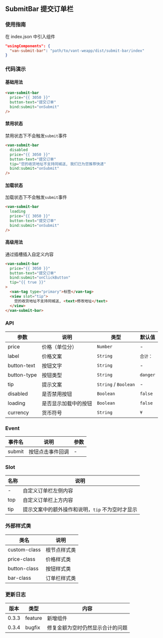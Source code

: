 ## SubmitBar 提交订单栏

### 使用指南
在 index.json 中引入组件
```json
"usingComponents": {
  "van-submit-bar": "path/to/vant-weapp/dist/submit-bar/index"
}
```

### 代码演示

#### 基础用法

```html
<van-submit-bar
  price="{{ 3050 }}"
  button-text="提交订单"
  bind:submit="onSubmit"
/>
```

#### 禁用状态
禁用状态下不会触发`submit`事件

```html
<van-submit-bar
  disabled
  price="{{ 3050 }}"
  button-text="提交订单"
  tip="您的收货地址不支持同城送, 我们已为您推荐快递"
  bind:submit="onSubmit"
/>
```

#### 加载状态
加载状态下不会触发`submit`事件

```html
<van-submit-bar
  loading
  price="{{ 3050 }}"
  button-text="提交订单"
  bind:submit="onSubmit"
/>
```

#### 高级用法
通过插槽插入自定义内容

```html
<van-submit-bar
  price="{{ 3050 }}"
  button-text="提交订单"
  bind:submit="onClickButton"
  tip="{{ true }}"
>
  <van-tag type="primary">标签</van-tag>
  <view slot="tip">
    您的收货地址不支持同城送, <text>修改地址</text>
  </view>
</van-submit-bar>
```

### API

| 参数 | 说明 | 类型 | 默认值 |
|-----------|-----------|-----------|-------------|
| price | 价格（单位分） |  `Number` | - |
| label | 价格文案 |  `String` | `合计：` |
| button-text | 按钮文字 | `String` | - |
| button-type | 按钮类型 |  `String` | `danger` |
| tip | 提示文案 |  `String` / `Boolean` | - |
| disabled | 是否禁用按钮 |  `Boolean` | `false` |
| loading | 是否显示加载中的按钮 |  `Boolean` | `false` |
| currency | 货币符号 |  `String` | `¥` |

### Event

| 事件名 | 说明 | 参数 |
|-----------|-----------|-----------|
| submit | 按钮点击事件回调 | - |

### Slot

| 名称 | 说明 |
|-----------|-----------|
| - | 自定义订单栏左侧内容 |
| top | 自定义订单栏上方内容 |
| tip | 提示文案中的额外操作和说明，`tip` 不为空时才显示 |

### 外部样式类

| 类名 | 说明 |
|-----------|-----------|
| custom-class | 根节点样式类 |
| price-class | 价格样式类 |
| button-class | 按钮样式类 |
| bar-class | 订单栏样式类 |

### 更新日志

| 版本 | 类型 | 内容 |
|-----------|-----------|-----------|
| 0.3.3 | feature | 新增组件 |
| 0.3.4 | bugfix | 修复金额为空时仍然显示合计的问题 |
